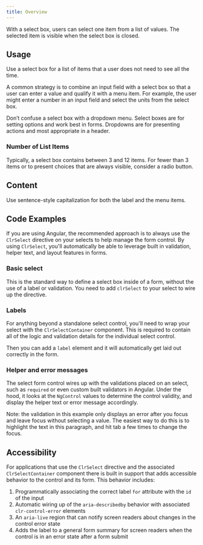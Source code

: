 ```yaml
---
title: Overview
---
```


With a select box, users can select one item from a list of values. The selected item is visible when the select box is closed.

## Usage

Use a select box for a list of items that a user does not need to see all the time.

A common strategy is to combine an input field with a select box so that a user can enter a value and qualify it with a menu item. For example, the user might enter a number in an input field and select the units from the select box.

Don’t confuse a select box with a dropdown menu. Select boxes are for setting options and work best in forms. Dropdowns are for presenting actions and most appropriate in a header.

### Number of List Items

Typically, a select box contains between 3 and 12 items. For fewer than 3 items or to present choices that are always visible, consider a radio button.

<!-- [//]: # Types -->

<!-- [//]: # Behavior -->

<!-- [//]: # Placement -->

## Content

Use sentence-style capitalization for both the label and the menu items.

## Code Examples

If you are using Angular, the recommended approach is to always use the `ClrSelect` directive on your selects to help manage the form control. By using `ClrSelect`, you'll automatically be able to leverage built in validation, helper text, and layout features in forms.

### Basic select

This is the standard way to define a select box inside of a form, without the use of a label or validation. You need to add `clrSelect` to your select to wire up the directive.

<doc-demo src="/demos/select/basic-ng.html" demo="/demos/select/basic-css.html" toggle="false" />

### Labels

For anything beyond a standalone select control, you'll need to wrap your select with the `ClrSelectContainer` component. This is required to contain all of the logic and validation details for the individual select control.

Then you can add a `label` element and it will automatically get laid out correctly in the form.

<doc-demo src="/demos/select/label-ng.html" demo="/demos/select/label-css.html" toggle="false" />

### Helper and error messages

The select form control wires up with the validations placed on an select, such as `required` or even custom built validators in Angular. Under the hood, it looks at the `NgControl` values to determine the control validity, and display the helper text or error message accordingly.

Note: the validation in this example only displays an error after you focus and leave focus without selecting a value. The easiest way to do this is to highlight the text in this paragraph, and hit tab a few times to change the focus.

<doc-demo src="/demos/select/helper-ng.html" demo="/demos/select/helper-css.html" />

## Accessibility

For applications that use the `ClrSelect` directive and the associated `ClrSelectContainer` component there is built in support that adds accessible behavior to the control and its form. This behavior includes:

1. Programmatically associating the correct label `for` attribute with the `id` of the input
2. Automatic wiring up of the `aria-describedby` behavior with associated `clr-control-error` elements
3. An `aria-live` region that can notify screen readers about changes in the control error state
4. Adds the label to a general form summary for screen readers when the control is in an error state after a form submit
